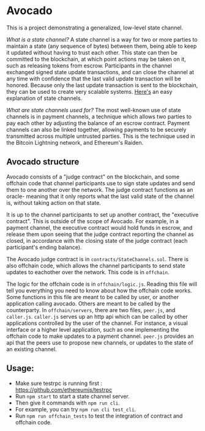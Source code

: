 # Avocado
This is a project demonstrating a generalized, low-level state channel.

*What is a state channel?* A state channel is a way for two or more parties to maintain a state (any sequence of bytes) between them, being able to keep it updated without having to trust each other. This state can then be committed to the blockchain, at which point actions may be taken on it, such as releasing tokens from escrow. Participants in the channel exchanged signed state update transactions, and can close the channel at any time with confidence that the last valid update transaction will be honored. Because only the last update transaction is sent to the blockchain, they can be used to create very scalable systems. [Here's](http://www.jeffcoleman.ca/state-channels/) an easy explanation of state channels.

*What are state channels used for?* The most well-known use of state channels is in payment channels, a technique which allows two parties to pay each other by adjusting the balance of an escrow contract. Payment channels can also be linked together, allowing payments to be securely transmitted across multiple untrusted parties. This is the technique used in the Bitcoin Lightning network, and Ethereum's Raiden.

## Avocado structure
Avocado consists of a "judge contract" on the blockchain, and some offchain code that channel participants use to sign state updates and send them to one another over the network. The judge contract functions as an oracle- meaning that it only reports what the last valid state of the channel is, without taking action on that state.

It is up to the channel participants to set up another contract, the "executive contract". This is outside of the scope of Avocado. For example, in a payment channel, the executive contract would hold funds in escrow, and release them upon seeing that the judge contract reporting the channel as closed, in accordance with the closing state of the judge contract (each participant's ending balance).

The Avocado judge contract is in `contracts/StateChannels.sol`. There is also offchain code, which allows the channel participants to send state updates to eachother over the network. This code is in `offchain`.

The logic for the offchain code is in `offchain/logic.js`. Reading this file will tell you everything you need to know about how the offchain code works. Some functions in this file are meant to be called by user, or another application calling avocado. Others are meant to be called by the counterparty. In `offchain/servers`, there are two files, `peer.js`, and `caller.js`. `caller.js` serves up an http api which can be called by other applications controlled by the user of the channel. For instance, a visual interface or a higher level application, such as one implementing the offchain code to make updates to a payment channel. `peer.js` provides an api that the peers use to propose new channels, or updates to the state of an existing channel.

## Usage:
- Make sure testrpc is running first : https://github.com/ethereumjs/testrpc
- Run `npm start` to start a state channel server.
- Then give it commands with `npm run cli`.
- For example, you can try `npm run cli test_cli`.
- Run `npm run offchain_tests` to test the integration of contract and offchain code.

